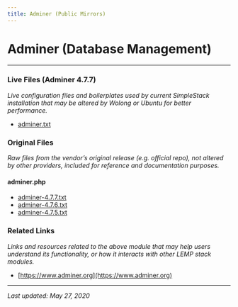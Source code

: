 ```yaml
---
title: Adminer (Public Mirrors)
---
```


# Adminer (Database Management)

----

### Live Files (Adminer 4.7.7)

*Live configuration files and boilerplates used by current SimpleStack installation that may be altered by Wolong or Ubuntu for better performance.*

* [adminer.txt](adminer.txt)

### Original Files

*Raw files from the vendor’s original release (e.g. official repo), not altered by other providers, included for reference and documentation purposes.*

#### adminer.php

* [adminer-4.7.7.txt](adminer-4.7.7.txt)
* [adminer-4.7.6.txt](adminer-4.7.6.txt)
* [adminer-4.7.5.txt](adminer-4.7.5.txt)

### Related Links

*Links and resources related to the above module that may help users understand its functionality, or how it interacts with other LEMP stack modules.*

* [https://www.adminer.org](https://www.adminer.org)

----

*Last updated: May 27, 2020*
